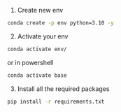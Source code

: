 1. Create new env

```bash
conda create -p env python=3.10 -y
```


2. Activate your env
```bash
conda activate env/
```
or in powershell
```bash
conda activate base
```
3. Install all the required packages
```bash
pip install -r requirements.txt
```
